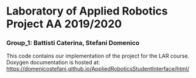 # Laboratory of Applied Robotics Project AA 2019/2020
### Group_1: Battisti Caterina, Stefani Domenico

This code contains our implementation of the project for the LAR course.
Doxygen documentation is hosted at:
https://domenicostefani.github.io/AppliedRoboticsStudentInterface/html/
